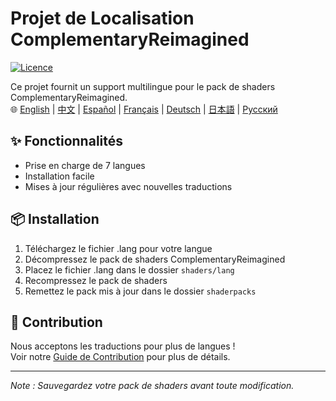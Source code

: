 # Projet de Localisation ComplementaryReimagined

[![Licence](https://img.shields.io/badge/License-MIT-blue.svg)](../../LICENSE)

Ce projet fournit un support multilingue pour le pack de shaders ComplementaryReimagined.  
🌐 [English](../../README.md) | [中文](README.zh.md) | [Español](README.es.md) | [Français](#) | [Deutsch](README.de.md) | [日本語](README.ja.md) | [Русский](README.ru.md)

## ✨ Fonctionnalités
- Prise en charge de 7 langues
- Installation facile
- Mises à jour régulières avec nouvelles traductions

## 📦 Installation
1. Téléchargez le fichier .lang pour votre langue
2. Décompressez le pack de shaders ComplementaryReimagined
3. Placez le fichier .lang dans le dossier `shaders/lang`
4. Recompressez le pack de shaders
5. Remettez le pack mis à jour dans le dossier `shaderpacks`

## 🤝 Contribution
Nous acceptons les traductions pour plus de langues !  
Voir notre [Guide de Contribution](CONTRIBUTING.fr.md) pour plus de détails.

---

*Note : Sauvegardez votre pack de shaders avant toute modification.*
